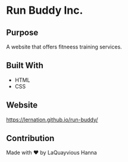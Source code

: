 # Run Buddy Inc.

## Purpose

A website that offers fitneess training services.

## Built With

* HTML
* CSS

## Website

https://lernation.github.io/run-buddy/

## Contribution

Made with ❤️ by LaQuayvious Hanna
